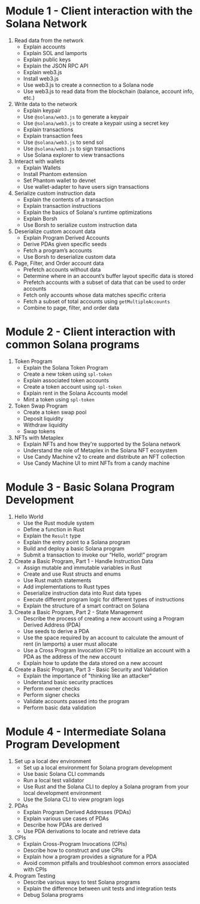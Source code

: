 # Module 1 - Client interaction with the Solana Network
1. Read data from the network
   - Explain accounts
   - Explain SOL and lamports
   - Explain public keys
   - Explain the JSON RPC API
   - Explain web3.js
   - Install web3.js
   - Use web3.js to create a connection to a Solana node
   - Use web3.js to read data from the blockchain (balance, account info, etc.)
2. Write data to the network
   - Explain keypair
   - Use `@solana/web3.js` to generate a keypair
   - Use `@solana/web3.js` to create a keypair using a secret key
   - Explain transactions
   - Explain transaction fees
   - Use `@solana/web3.js` to send sol
   - Use `@solana/web3.js` to sign transactions
   - Use Solana explorer to view transactions
3. Interact with wallets
   - Explain Wallets
   - Install Phantom extension
   - Set Phantom wallet to devnet
   - Use wallet-adapter to have users sign transactions
4. Serialize custom instruction data
   - Explain the contents of a transaction
   - Explain transaction instructions
   - Explain the basics of Solana's runtime optimizations
   - Explain Borsh
   - Use Borsh to serialize custom instruction data
5. Deserialize custom account data
   - Explain Program Derived Accounts
   - Derive PDAs given specific seeds
   - Fetch a program’s accounts
   - Use Borsh to deserialize custom data
6. Page, Filter, and Order account data
   - Prefetch accounts without data
   - Determine where in an account’s buffer layout specific data is stored
   - Prefetch accounts with a subset of data that can be used to order accounts
   - Fetch only accounts whose data matches specific criteria
   - Fetch a subset of total accounts using `getMultipleAccounts`
   - Combine to page, filter, and order data

# Module 2 - Client interaction with common Solana programs
1. Token Program
   - Explain the Solana Token Program
   - Create a new token using `spl-token`
   - Explain associated token accounts
   - Create a token account using `spl-token`
   - Explain rent in the Solana Accounts model
   - Mint a token using `spl-token`
2. Token Swap Program
   - Create a token swap pool
   - Deposit liquidity
   - Withdraw liquidity
   - Swap tokens
3. NFTs with Metaplex
   - Explain NFTs and how they're supported by the Solana network
   - Understand the role of Metaplex in the Solana NFT ecosystem
   - Use Candy Machine v2 to create and distribute an NFT collection
   - Use Candy Machine UI to mint NFTs from a candy machine

# Module 3 - Basic Solana Program Development
1. Hello World
   - Use the Rust module system
   - Define a function in Rust
   - Explain the `Result` type
   - Explain the entry point to a Solana program
   - Build and deploy a basic Solana program
   - Submit a transaction to invoke our “Hello, world!” program
2. Create a Basic Program, Part 1 - Handle Instruction Data
   - Assign mutable and immutable variables in Rust
   - Create and use Rust structs and enums
   - Use Rust match statements
   - Add implementations to Rust types
   - Deserialize instruction data into Rust data types
   - Execute different program logic for different types of instructions
   - Explain the structure of a smart contract on Solana
3. Create a Basic Program, Part 2 - State Management
   - Describe the process of creating a new account using a Program Derived Address (PDA)
   - Use seeds to derive a PDA
   - Use the space required by an account to calculate the amount of rent (in lamports) a user must allocate
   - Use a Cross Program Invocation (CPI) to initialize an account with a PDA as the address of the new  account
   - Explain how to update the data stored on a new account
4. Create a Basic Program, Part 3 - Basic Security and Validation
   - Explain the importance of "thinking like an attacker"
   - Understand basic security practices
   - Perform owner checks
   - Perform signer checks
   - Validate accounts passed into the program
   - Perform basic data validation

# Module 4 - Intermediate Solana Program Development
1. Set up a local dev environment
   - Set up a local environment for Solana program development
   - Use basic Solana CLI commands
   - Run a local test validator
   - Use Rust and the Solana CLI to deploy a Solana program from your local development environment
   - Use the Solana CLI to view program logs
2. PDAs
   - Explain Program Derived Addresses (PDAs)
   - Explain various use cases of PDAs
   - Describe how PDAs are derived
   - Use PDA derivations to locate and retrieve data
3. CPIs
   - Explain Cross-Program Invocations (CPIs)
   - Describe how to construct and use CPIs
   - Explain how a program provides a signature for a PDA
   - Avoid common pitfalls and troubleshoot common errors associated with CPIs
4. Program Testing
   - Describe various ways to test Solana programs
   - Explain the difference between unit tests and integration tests
   - Debug Solana programs
